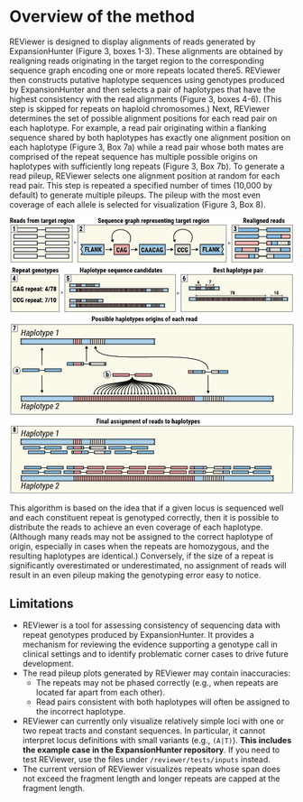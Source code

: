 # Overview of the method

REViewer is designed to display alignments of reads generated by ExpansionHunter
(Figure 3, boxes 1-3). These alignments are obtained by realigning reads
originating in the target region to the corresponding sequence graph encoding one
or more repeats located there5. REViewer then constructs putative haplotype
sequences using genotypes produced by ExpansionHunter and then selects a pair of
haplotypes that have the highest consistency with the read alignments (Figure 3,
boxes 4-6). (This step is skipped for repeats on haploid chromosomes.) Next,
REViewer determines the set of possible alignment positions for each read pair
on each haplotype. For example, a read pair originating within a flanking
sequence shared by both haplotypes has exactly one alignment position on each
haplotype (Figure 3, Box 7a) while a read pair whose both mates are comprised
of the repeat sequence has multiple possible origins on haplotypes with
sufficiently long repeats (Figure 3, Box 7b). To generate a read pileup,
REViewer selects one alignment position at random for each read pair. This step
is repeated a specified number of times (10,000 by default) to generate multiple
pileups. The pileup with the most even coverage of each allele is selected for
visualization (Figure 3, Box 8).

![Workflow outline](images/workflow.png)

This algorithm is based on the idea that if a given locus is sequenced well and
each constituent repeat is genotyped correctly, then it is possible to
distribute the reads to achieve an even coverage of each haplotype. (Although
many reads may not be assigned to the correct haplotype of origin, especially in
cases when the repeats are homozygous, and the resulting haplotypes are
identical.) Conversely, if the size of a repeat is significantly overestimated
or underestimated, no assignment of reads will result in an even pileup making
the genotyping error easy to notice.

## Limitations

* REViewer is a tool for assessing consistency of sequencing data with repeat
genotypes produced by ExpansionHunter. It provides a mechanism for reviewing the
evidence supporting a genotype call in clinical settings and to identify
problematic corner cases to drive future development. 
* The read pileup plots generated by REViewer may contain inaccuracies: 
    * The repeats may not be phased correctly (e.g., when repeats are located 
far apart from each other).
    * Read pairs consistent with both haplotypes will often be assigned to the incorrect
haplotype. 
* REViewer can currently only visualize relatively simple loci with one or two repeat
    tracts and constant sequences. In particular, it cannot interpret locus definitions with
    small variants (e.g., `(A|T)`). **This includes the example case in the ExpansionHunter
    repository**. If you need to test REViewer, use the files under `/reviewer/tests/inputs`
    instead.
* The current version of REViewer visualizes repeats whose span does not exceed 
the fragment length and longer repeats are capped at the fragment length. 

